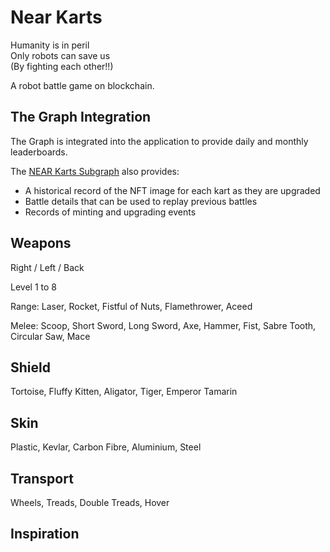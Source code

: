 # Near Karts

Humanity is in peril  
Only robots can save us  
(By fighting each other!!)  

A robot battle game on blockchain.

## The Graph Integration

The Graph is integrated into the application to provide daily and monthly leaderboards.

The [NEAR Karts Subgraph](https://thegraph.com/hosted-service/subgraph/ben-razor/near-karts) also provides:

* A historical record of the NFT image for each kart as they are upgraded
* Battle details that can be used to replay previous battles
* Records of minting and upgrading events

## Weapons

Right / Left / Back

Level 1 to 8

Range: Laser, Rocket, Fistful of Nuts, Flamethrower, Aceed

Melee: Scoop, Short Sword, Long Sword, Axe, Hammer, Fist, Sabre Tooth, Circular Saw, Mace

## Shield

Tortoise, Fluffy Kitten, Aligator, Tiger, Emperor Tamarin

## Skin

Plastic, Kevlar, Carbon Fibre, Aluminium, Steel

## Transport

Wheels, Treads, Double Treads, Hover

## Inspiration

